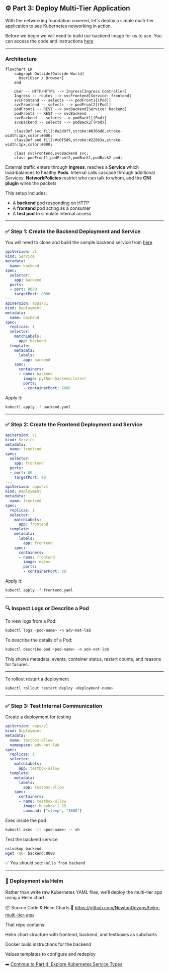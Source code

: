 ## ⚙️ Part 3: Deploy Multi-Tier Application

With the networking foundation covered, let's deploy a simple multi-tier application to see Kubernetes networking in action.

Before we begin we will need to build our backend image for us to use.
You can access the code and instructions [here](https://github.com/NewtonDevops/python-backend)

---

### Architecture
```mermaid
flowchart LR
    subgraph Outside[Outside World]
      User[User / Browser]
    end

    User -- HTTP/HTTPS --> Ingress[Ingress Controller]
    Ingress -- routes --> svcFrontend[Service: frontend]
    svcFrontend -- selects --> podFront1[(Pod)]
    svcFrontend -- selects --> podFront2[(Pod)]
    podFront1 -- REST --> svcBackend[Service: backend]
    podFront2 -- REST --> svcBackend
    svcBackend -- selects --> podBack1[(Pod)]
    svcBackend -- selects --> podBack2[(Pod)]

    classDef svc fill:#a2d9ff,stroke:#0366d6,stroke-width:1px,color:#000;
    classDef pod fill:#c0f5d9,stroke:#22863a,stroke-width:1px,color:#000;

    class svcFrontend,svcBackend svc;
    class podFront1,podFront2,podBack1,podBack2 pod;
```

External traffic enters through **Ingress**, reaches a **Service** which load‑balances to healthy **Pods**.  Internal calls cascade through additional Services.  **NetworkPolicies** restrict who can talk to whom, and the **CNI plugin** wires the packets

This setup includes:
- A **backend** pod responding on HTTP
- A **frontend** pod acting as a consumer
- A **test pod** to simulate internal access

---

### ✅ Step 1: Create the Backend Deployment and Service

You will need to clone and build the sample backend service from [here](https://github.com/NewtonDevops/python-backend)

```yaml
apiVersion: v1
kind: Service
metadata:
  name: backend
spec:
  selector:
    app: backend
  ports:
  - port: 8080
    targetPort: 8080
---
apiVersion: apps/v1
kind: Deployment
metadata:
  name: backend
spec:
  replicas: 1
  selector:
    matchLabels:
      app: backend
  template:
    metadata:
      labels:
        app: backend
    spec:
      containers:
      - name: backend
        image: python-backend:latest
        ports:
        - containerPort: 8080
```

Apply it:
```bash
kubectl apply -f backend.yaml
```

---

### ✅ Step 2: Create the Frontend Deployment and Service

```yaml
apiVersion: v1
kind: Service
metadata:
  name: frontend
spec:
  selector:
    app: frontend
  ports:
  - port: 80
    targetPort: 80
---
apiVersion: apps/v1
kind: Deployment
metadata:
  name: frontend
spec:
  replicas: 1
  selector:
    matchLabels:
      app: frontend
  template:
    metadata:
      labels:
        app: frontend
    spec:
      containers:
      - name: frontend
        image: nginx
        ports:
        - containerPort: 80
```

Apply it:
```bash
kubectl apply -f frontend.yaml
```

---

### 🔍 Inspect Logs or Describe a Pod

To view logs from a Pod:
```bash
kubectl logs <pod-name> -n adv-net-lab
```

To describe the details of a Pod:
```bash
kubectl describe pod <pod-name> -n adv-net-lab
```
This shows metadata, events, container status, restart counts, and reasons for failures.

---
To rollout restart a deployment
```bash
kubectl rollout restart deploy <deployment-name>
```
---

### ✅ Step 3: Test Internal Communication

Create a deployment for testing

```yaml
apiVersion: apps/v1
kind: Deployment
metadata:
  name: testbox-allow
  namespace: adv-net-lab
spec:
  replicas: 1
  selector:
    matchLabels:
      app: testbox-allow
  template:
    metadata:
      labels:
        app: testbox-allow
    spec:
      containers:
      - name: testbox-allow
        image: busybox:1.35
        command: ["sleep", "3600"]

```
Exec inside the pod
``` sh
kubectl exec -it <pod-name> -- sh
```

Test the backend service 

```sh
nslookup backend
wget -qO- backend:8080
```

✅ You should see: `Hello from backend`

---

### 🎯 Deployment via Helm
Rather than write raw Kubernetes YAML files, we’ll deploy the multi-tier app using a Helm chart.

📦 Source Code & Helm Charts
🔗 https://github.com/NewtonDevops/helm-multi-tier-app

That repo contains:

Helm chart structure with frontend, backend, and testboxes as subcharts

Docker build instructions for the backend

Values templates to configure and redeploy


➡️ [Continue to Part 4: Explore Kubernetes Service Types](part-4-explore-kubernetes-service-types.md)
